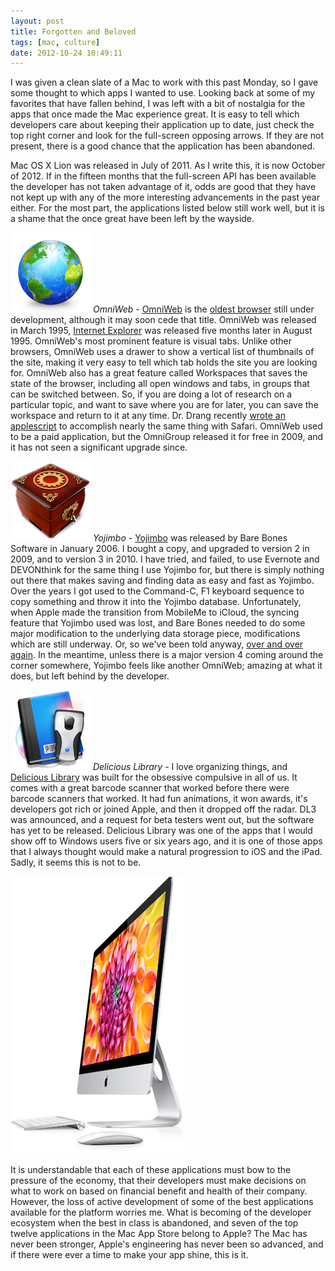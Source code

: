```yaml
---
layout: post
title: Forgotten and Beloved 
tags: [mac, culture]
date: 2012-10-24 10:49:11
---
```


I was given a clean slate of a Mac to work with this past Monday, so I gave some thought to which apps I wanted to use. Looking back at some of my favorites that have fallen behind, I was left with a bit of nostalgia for the apps that once made the Mac experience great. It is easy to tell which developers care about keeping their application up to date, just check the top right corner and look for the full-screen opposing arrows. If they are not present, there is a good chance that the application has been abandoned. 

Mac OS X Lion was released in July of 2011. As I write this, it is now October of 2012. If in the fifteen months that the full-screen API has been available the developer has not taken advantage of it, odds are good that they have not kept up with any of the more interesting advancements in the past year either. For the most part, the applications listed below still work well, but it is a shame that the once great have been left by the wayside.

<img src="/media/omniweb.png" /> *OmniWeb* - [OmniWeb][1] is the [oldest browser][2] still under development, although it may soon cede that title. OmniWeb was released in March 1995, [Internet Explorer][3] was released five months later in August 1995. OmniWeb's most prominent feature is visual tabs. Unlike other browsers, OmniWeb uses a drawer to show a vertical list of thumbnails of the site, making it very easy to tell which tab holds the site you are looking for. OmniWeb also has a great feature called Workspaces that saves the state of the browser, including all open windows and tabs, in groups that can be switched between. So, if you are doing a lot of research on a particular topic, and want to save where you are for later, you can save the workspace and return to it at any time. Dr. Drang recently [wrote an applescript][4] to accomplish nearly the same thing with Safari.  OmniWeb used to be a paid application, but the OmniGroup released it for free in 2009, and it has not seen a significant upgrade since. 


<img src="/media/yojimbo.png" /> *Yojimbo* - [Yojimbo][5] was released by Bare Bones Software in January 2006. I bought a copy, and upgraded to version 2 in 2009, and to version 3 in 2010. I have tried, and failed, to use Evernote and DEVONthink for the same thing I use Yojimbo for, but there is simply nothing out there that makes saving and finding data as easy and fast as Yojimbo. Over the years I got used to the Command-C, F1 keyboard sequence to copy something and throw it into the Yojimbo database. Unfortunately, when Apple made the transition from MobileMe to iCloud, the syncing feature that Yojimbo used was lost, and Bare Bones needed to do some major modification to the underlying data storage piece, modifications which are still underway. Or, so we've been told anyway, [over and over again][6]. In the meantime, unless there is a major version 4 coming around the corner somewhere, Yojimbo feels like another OmniWeb; amazing at what it does, but left behind by the developer. 

<img src="/media/dl2.png" /> *Delicious Library* - I love organizing things, and [Delicious Library][7] was built for the obsessive compulsive in all of us. It comes with a great barcode scanner that worked before there were barcode scanners that worked. It had fun animations, it won awards, it's developers got rich or joined Apple, and then it dropped off the radar. DL3 was announced, and a request for beta testers went out, but the software has yet to be released. Delicious Library was one of the apps that I would show off to Windows users five or six years ago, and it is one of those apps that I always thought would make a natural progression to iOS and the iPad. Sadly, it seems this is not to be. 

<img src="/media/imac.png" />

It is understandable that each of these applications must bow to the pressure of the economy, that their developers must make decisions on what to work on based on financial benefit and health of their company. However, the loss of active development of some of the best applications available for the platform worries me. What is becoming of the developer ecosystem when the best in class is abandoned, and seven of the top twelve applications in the Mac App Store belong to Apple? The Mac has never been stronger, Apple's engineering has never been so advanced, and if there were ever a time to make your app shine, this is it.


[1]: http://www.omnigroup.com/products/omniweb/
[2]: https://en.wikipedia.org/wiki/Omniweb
[3]: https://en.wikipedia.org/wiki/Internet_Explorer
[4]: http://www.leancrew.com/all-this/2012/10/saving-browser-tab-sets/
[5]: http://www.barebones.com/products/yojimbo/
[6]: http://www.barebones.com/support/yojimbo/icloud.html
[7]: http://www.delicious-monster.com/